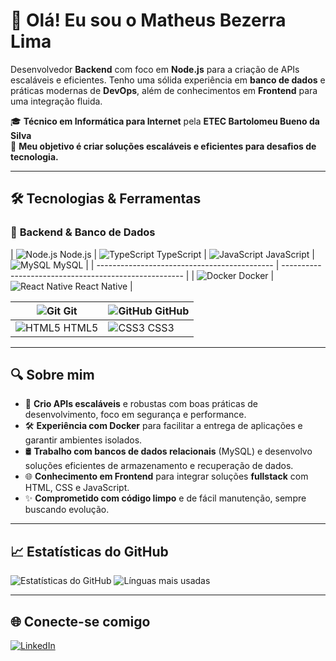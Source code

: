 # 👋 Olá! Eu sou o Matheus Bezerra Lima

Desenvolvedor **Backend** com foco em **Node.js** para a criação de APIs escaláveis e eficientes. Tenho uma sólida experiência em **banco de dados** e práticas modernas de **DevOps**, além de conhecimentos em **Frontend** para uma integração fluida.

🎓 **Técnico em Informática para Internet** pela **ETEC Bartolomeu Bueno da Silva**  
🚀 **Meu objetivo é criar soluções escaláveis e eficientes para desafios de tecnologia.**

---

## 🛠️ Tecnologias & Ferramentas

### 🚀 **Backend & Banco de Dados**

| ![Node.js](https://cdn.jsdelivr.net/gh/devicons/devicon/icons/nodejs/nodejs-original.svg) Node.js | ![TypeScript](https://cdn.jsdelivr.net/gh/devicons/devicon/icons/typescript/typescript-original.svg) TypeScript | ![JavaScript](https://cdn.jsdelivr.net/gh/devicons/devicon/icons/javascript/javascript-original.svg) JavaScript | ![MySQL](https://cdn.jsdelivr.net/gh/devicons/devicon/icons/mysql/mysql-original.svg) MySQL |
| -------------------------------------------- | ----------------------------------------------------- |
| ![Docker](https://cdn.jsdelivr.net/gh/devicons/devicon/icons/docker/docker-original.svg) Docker | ![React Native](https://cdn.jsdelivr.net/gh/devicons/devicon/icons/react/react-original.svg) React Native |

| ![Git](https://cdn.jsdelivr.net/gh/devicons/devicon/icons/git/git-original.svg) Git | ![GitHub](https://cdn.jsdelivr.net/gh/devicons/devicon/icons/github/github-original.svg) GitHub |
| ------------------------------ | -------------------------------------------------------- |
| ![HTML5](https://cdn.jsdelivr.net/gh/devicons/devicon/icons/html5/html5-original.svg) HTML5 | ![CSS3](https://cdn.jsdelivr.net/gh/devicons/devicon/icons/css3/css3-original.svg) CSS3 |

---

## 🔍 Sobre mim

- 🔧 **Crio APIs escaláveis** e robustas com boas práticas de desenvolvimento, foco em segurança e performance.
- 🛠️ **Experiência com Docker** para facilitar a entrega de aplicações e garantir ambientes isolados.
- 🛢️ **Trabalho com bancos de dados relacionais** (MySQL) e desenvolvo soluções eficientes de armazenamento e recuperação de dados.
- 🌐 **Conhecimento em Frontend** para integrar soluções **fullstack** com HTML, CSS e JavaScript.
- ✨ **Comprometido com código limpo** e de fácil manutenção, sempre buscando evolução.

---

## 📈 Estatísticas do GitHub

![Estatísticas do GitHub](https://github-readme-stats.vercel.app/api?username=MatheusBezerraLima&show_icons=true&theme=radical)
![Línguas mais usadas](https://github-readme-stats.vercel.app/api/top-langs/?username=MatheusBezerraLima&layout=compact&theme=radical)

---

## 🌐 Conecte-se comigo

[![LinkedIn](https://img.shields.io/badge/-Matheus%20Bezerra%20Lima-0A66C2?style=for-the-badge&logo=linkedin&logoColor=white)](https://www.linkedin.com/in/matheus-bezerra-lima-156146265/)
